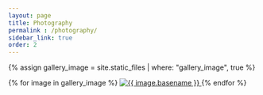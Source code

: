 ```yaml
---
layout: page
title: Photography
permalink : /photography/
sidebar_link: true
order: 2
---
```

<!-- Lightbox plugin JS and CSS sources -->
<script src="https://ajax.googleapis.com/ajax/libs/jquery/3.3.1/jquery.min.js"></script>
<script src="https://cdnjs.cloudflare.com/ajax/libs/lightbox2/2.10.0/js/lightbox.min.js"></script>
<link href="https://cdnjs.cloudflare.com/ajax/libs/lightbox2/2.10.0/css/lightbox.min.css" rel="stylesheet" />

{% assign gallery_image = site.static_files | where: "gallery_image", true %}
<main class="grid">
{% for image in gallery_image %}
<a href="{{ image.path }}" data-lightbox="gallery" data-title="{{ image.basename }}">
	<img src="{{ site.thumbnail_link }}{{ image.name }}" alt="{{ image.basename }}">
</a>
{% endfor %}
</main>

<script>
    lightbox.option({
      'showImageNumberLabel': false,
      'wrapAround': true
    })
</script>
